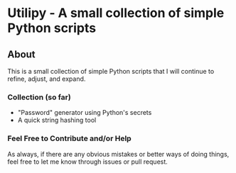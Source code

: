 # Utilipy - A small collection of simple Python scripts
## About
This is a small collection of simple Python scripts that I will continue to refine, adjust, and expand.

### Collection (so far)
* "Password" generator using Python's secrets
* A quick string hashing tool

### Feel Free to Contribute and/or Help 
As always, if there are any obvious mistakes or better ways of doing things, feel free to let me know through issues or
pull request.

